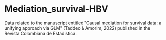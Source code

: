 # Mediation_survival-HBV
Data related to the manuscript entitled "Causal mediation for survival data: a unifying approach via GLM" (Taddeo &amp;  Amorim, 2022) published in the Revista Colombiana de Estadistica. 
